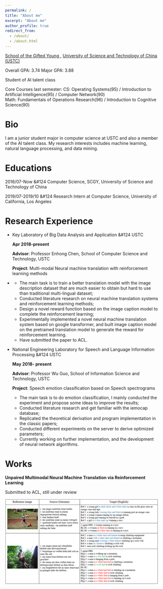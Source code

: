 ```yaml
---
permalink: /
title: "About me"
excerpt: "About me"
author_profile: true
redirect_from: 
  - /about/
  - /about.html
---
```


[School of the Gifted Young ](https://scgy.ustc.edu.cn/), [University of Science and Technology of China (USTC)](http://www.ustc.edu.cn/)

Overall GPA: 3.74   Major GPA: 3.88

Student of AI talent class

Core Courses last semester:
CS: Operating Systems(95) / Introduction to Artificial Intelligence(95) / Computer Network(90)   
Math: Fundamentals of Operations Research(96) / Introduction to Cognitive Science(90)

# Bio

I am a junior student major in computer science at USTC and also a member of the AI talent class. My research interests includes machine learning, natural language processing, and data mining.

# Educations

2016/07-Now  &#124  Computer Science, SCGY, University of Science and Technology of China

2019/07-2019/10  &#124  Research Intern at Computer Science, University of California, Los Angeles

Research Experience
======
- Key Laboratory of Big Data Analysis and Application &#124 USTC            

  **Apr 2018-present**

  **Advisor**: Professor Enhong Chen, School of Computer Science and Technology, USTC

  **Project**: Multi-modal Neural machine translation with reinforcement learning methods

- - The main task is to train a better translation model with the image description dataset that are much easier to obtain but hard to use than traditional multi-lingual dataset;
  - Conducted literature research on neural machine translation systems and reinforcement learning methods;
  - Design a novel reward function based on the image caption model to complete the reinforcement learning;
  - Experimentally implemented a novel neural machine translation system based on google transformer, and built image caption model on the pretrained translation model to generate the reward for reinforcement learning.
  - Have submitted the paper to ACL.

- National Engineering Laboratory for Speech and Language Information Processing &#124 USTC 

  **May 2018- present**

  **Advisor**: Professor Wu Guo, School of Information Science and Technology, USTC

  **Project**: Speech emotion classification based on Speech spectrograms

  - The main task is to do emotion classification, I mainly conducted the experiment and propose some ideas to improve the results;
  - Conducted literature research and get familiar with the iemocap database;
  - Replicated the theoretical derivation and program implementation in the classic papers;
  - Conducted different experiments on the server to derive optimized parameters;
  - Currently working on further implementation, and the development of neural network algorithms.

# Works

**Unpaired Multimodal Neural Machine Translation via Reinforcement Learning**    

Submitted to ACL, still under review

![1553858976747](..\images\pub1.png)

